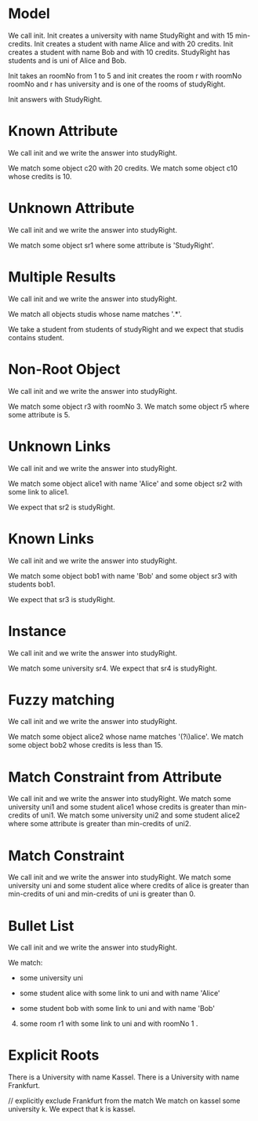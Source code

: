 # Model

We call init.
Init creates a university with name StudyRight and with 15 min-credits.
Init creates a student with name Alice and with 20 credits.
Init creates a student with name Bob and with 10 credits.
StudyRight has students and is uni of Alice and Bob.

Init takes an roomNo from 1 to 5
and init creates the room r with roomNo roomNo
and r has university and is one of the rooms of studyRight.

Init answers with StudyRight.

# Known Attribute

We call init and we write the answer into studyRight.

We match some object c20 with 20 credits.
We match some object c10 whose credits is 10.

# Unknown Attribute

We call init and we write the answer into studyRight.

We match some object sr1 where some attribute is 'StudyRight'.

# Multiple Results

We call init and we write the answer into studyRight.

We match all objects studis whose name matches '.*'.

We take a student from students of studyRight and we expect that studis contains student.

# Non-Root Object

We call init and we write the answer into studyRight.

We match some object r3 with roomNo 3.
We match some object r5 where some attribute is 5.

# Unknown Links

We call init and we write the answer into studyRight.

We match some object alice1 with name 'Alice'
and some object sr2 with some link to alice1.

We expect that sr2 is studyRight.

# Known Links

We call init and we write the answer into studyRight.

We match some object bob1 with name 'Bob'
and some object sr3 with students bob1.

We expect that sr3 is studyRight.

# Instance

We call init and we write the answer into studyRight.

We match some university sr4.
We expect that sr4 is studyRight.

# Fuzzy matching

We call init and we write the answer into studyRight.

We match some object alice2 whose name matches '(?i)alice'.
We match some object bob2 whose credits is less than 15.

# Match Constraint from Attribute

We call init and we write the answer into studyRight.
We match some university uni1 and some student alice1 whose credits is greater than min-credits of uni1.
We match some university uni2 and some student alice2 where some attribute is greater than min-credits of uni2.

# Match Constraint

We call init and we write the answer into studyRight.
We match some university uni and some student alice
where credits of alice is greater than min-credits of uni and min-credits of uni is greater than 0.

# Bullet List

We call init and we write the answer into studyRight.

We match:
+ some university uni
* some student alice with some link to uni and with name 'Alice'
- some student bob with some link to uni and with name 'Bob'
4. some room r1 with some link to uni and with roomNo 1
.

# Explicit Roots

There is a University with name Kassel.
There is a University with name Frankfurt.

// explicitly exclude Frankfurt from the match
We match on kassel some university k.
We expect that k is kassel.

